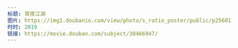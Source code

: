 ```yaml
---
标题: 宵夜江湖
图片: https://img1.doubanio.com/view/photo/s_ratio_poster/public/p2560167790.jpg
时时: 2019
链接: https://movie.douban.com/subject/30466947/
---
```

